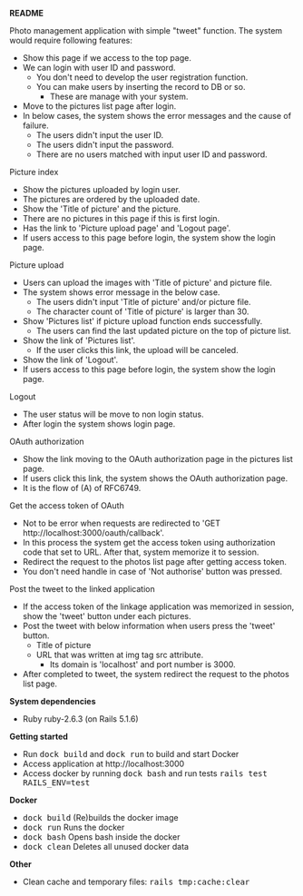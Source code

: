 **README**

Photo management application with simple "tweet" function. The system would require following features:

* Show this page if we access to the top page.
* We can login with user ID and password.
    * You don't need to develop the user registration function.
    * You can make users by inserting the record to DB or so.
        * These are manage with your system.
* Move to the pictures list page after login.
* In below cases, the system shows the error messages and the cause of failure.
    * The users didn't input the user ID.
    * The users didn't input the password.
    * There are no users matched with input user ID and password.
    
Picture index 
* Show the pictures uploaded by login user.
* The pictures are ordered by the uploaded date.
* Show the 'Title of picture' and the picture.
* There are no pictures in this page if this is first login.
* Has the link to 'Picture upload page' and 'Logout page'.
* If users access to this page before login, the system show the login page.

Picture upload
* Users can upload the images with 'Title of picture' and picture file.
* The system shows error message in the below case.
    * The users didn't input 'Title of picture' and/or picture file.
    * The character count of 'Title of picture' is larger than 30.
* Show 'Pictures list' if picture upload function ends successfully.
    * The users can find the last updated picture on the top of picture list.
* Show the link of 'Pictures list'.
    * If the user clicks this link, the upload will be canceled.
* Show the link of 'Logout'.
* If users access to this page before login, the system show the login page.

Logout
* The user status will be move to non login status.
* After login the system shows login page.

OAuth authorization
* Show the link moving to the OAuth authorization page in the pictures list page.
* If users click this link, the system shows the OAuth authorization page.
* It is the flow of (A) of RFC6749.

Get the access token of OAuth
* Not to be error when requests are redirected to 'GET http://localhost:3000/oauth/callback'.
* In this process the system get the access token using authorization code that set to URL. After that, system memorize it to session.
* Redirect the request to the photos list page after getting access token.
* You don't need handle in case of 'Not authorise' button was pressed.

Post the tweet to the linked application
* If the access token of the linkage application was memorized in session, show the 'tweet' button under each pictures.
* Post the tweet with below information when users press the 'tweet' button.
    * Title of picture
    * URL that was written at img tag src attribute.
        * Its domain is 'localhost' and port number is 3000.
* After completed to tweet, the system redirect the request to the photos list page.


**System dependencies**
* Ruby ruby-2.6.3 (on Rails 5.1.6)

**Getting started**
* Run <tt>dock build</tt> and <tt>dock run</tt> to build and start Docker
* Access application at http://localhost:3000
* Access docker by running <tt>dock bash</tt> and run tests <tt>rails test RAILS_ENV=test</tt>

**Docker**
* <tt>dock build</tt> (Re)builds the docker image
* <tt>dock run</tt> Runs the docker
* <tt>dock bash</tt> Opens bash inside the docker
* <tt>dock clean</tt> Deletes all unused docker data

**Other**
* Clean cache and temporary files: <tt>rails tmp:cache:clear</tt>
